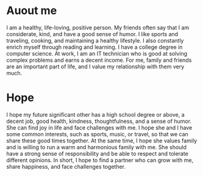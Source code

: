 # Auout me
I am a healthy, life-loving, positive person. My friends often say that I am considerate, kind, and have a good sense of humor. I like sports and traveling, cooking, and maintaining a healthy lifestyle. I also constantly enrich myself through reading and learning.
I have a college degree in computer science. At work, I am an IT technician who is good at solving complex problems and earns a decent income. 
For me, family and friends are an important part of life, and I value my relationship with them very much.

# Hope
I hope my future significant other has a high school degree or above, a decent job, good health, kindness, thoughtfulness, and a sense of humor. She can find joy in life and face challenges with me. 
I hope she and I have some common interests, such as sports, music, or travel, so that we can share these good times together. At the same time, I hope she values ​​family and is willing to run a warm and harmonious family with me. She should have a strong sense of responsibility and be able to respect and tolerate different opinions. 
In short, I hope to find a partner who can grow with me, share happiness, and face challenges together.
